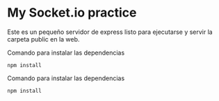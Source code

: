 # My Socket.io practice

Este es un pequeño servidor de express listo para ejecutarse y servir la carpeta public en la web.


Comando para instalar las dependencias
```
npm install
```

Comando para instalar las dependencias
```
npm install
```
